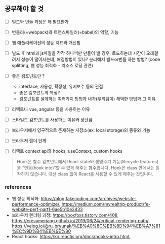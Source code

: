 

## 공부해야 할 것
- [ ] 빌드와 번들 과정은 왜 필요한가
- [ ] 번들러(=webpack)와 트랜스파일러(=babel)의 역할, 기능
- [ ] 웹 애플리케이션의 성능 지표와 개선법
- [ ] 빌드 후 html과 js파일을 각각 하나씩만 만들어 낼 경우, 로드하는데 시간이 오래걸려서 성능이 떨어지는데, 해결방법이 있나? 분리해서 빌드or번들 하는 방법? (code splitting, 웹 성능 최적화 - 리소스 로딩 관련)
- [ ] 좋은 컴포넌트란 ? 
   - interface, 사용성, 확장성, 유지보수 등의 관점
   - 좋은 컴포넌트의 특징?
   - 컴포넌트를 설계하는 여러가지 방법과 내가(우리팀이) 채택한 방법과 그 이유
- [ ] 리액트나 vue, angular 등을 사용하는 이유
- [ ] 스타일드 컴포넌트를 사용하는 이유와 장단점
- [ ] 브라우저에서 영구적으로 존재하는 저장소(ex: local storage)의 종류와 기능
- [ ] 브라우저 렌더 단계
- [ ] 리액트 context api와 hooks, useContext, custom hooks


> Hook은 함수 컴포넌트에서 React state와 생명주기 기능(lifecycle features)을 “연동(hook into)“할 수 있게 해주는 함수입니다. Hook은 class 안에서는 동작하지 않습니다. 대신 class 없이 React를 사용할 수 있게 해주는 것입니다.


### references 
- 웹 성능 최적화: https://blog.fakecoding.com/archives/website-performance-optimize/, https://medium.com/myrealtrip-product/fe-website-perf-part1-6ae5b10e3433
- 브라우저 렌더링 과정: https://boxfoxs.tistory.com/408, https://cresumerjang.github.io/2019/06/24/critical-rendering-path/, https://velog.io/@ru_bryunak/%EB%A0%8C%EB%8D%94%EB%A7%81%EC%9D%B4%EB%9E%80
- React hooks: https://ko.reactjs.org/docs/hooks-intro.html, 
